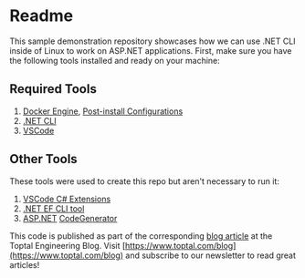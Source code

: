 # Readme

This sample demonstration repository showcases how we can use .NET CLI inside of Linux to work on ASP.NET applications. First, make sure you have the following tools installed and ready on your machine:

## Required Tools

1. [Docker Engine](https://docs.docker.com/engine/install/#other-linux-distributions), [Post-install Configurations](https://docs.docker.com/engine/install/linux-postinstall/)
2. [.NET CLI](https://docs.microsoft.com/en-us/dotnet/core/sdk#how-to-install-the-net-sdk)
3. [VSCode](https://code.visualstudio.com/)

## Other Tools

These tools were used to create this repo but aren't necessary to run it:
1. [VSCode C# Extensions](https://marketplace.visualstudio.com/items?itemName=ms-dotnettools.csharp)
2. [.NET EF CLI tool](https://docs.microsoft.com/en-us/ef/core/cli/dotnet)
3. [ASP.NET](http://asp.net/) [CodeGenerator](https://docs.microsoft.com/en-us/ef/core/cli/dotnet)

This code is published as part of the corresponding [blog article](https://www.toptal.com/asp-dot-net/dotnet-on-linux-simpler-than-it-seems) at the Toptal Engineering Blog. Visit [https://www.toptal.com/blog](https://www.toptal.com/blog) and subscribe to our newsletter to read great articles!

